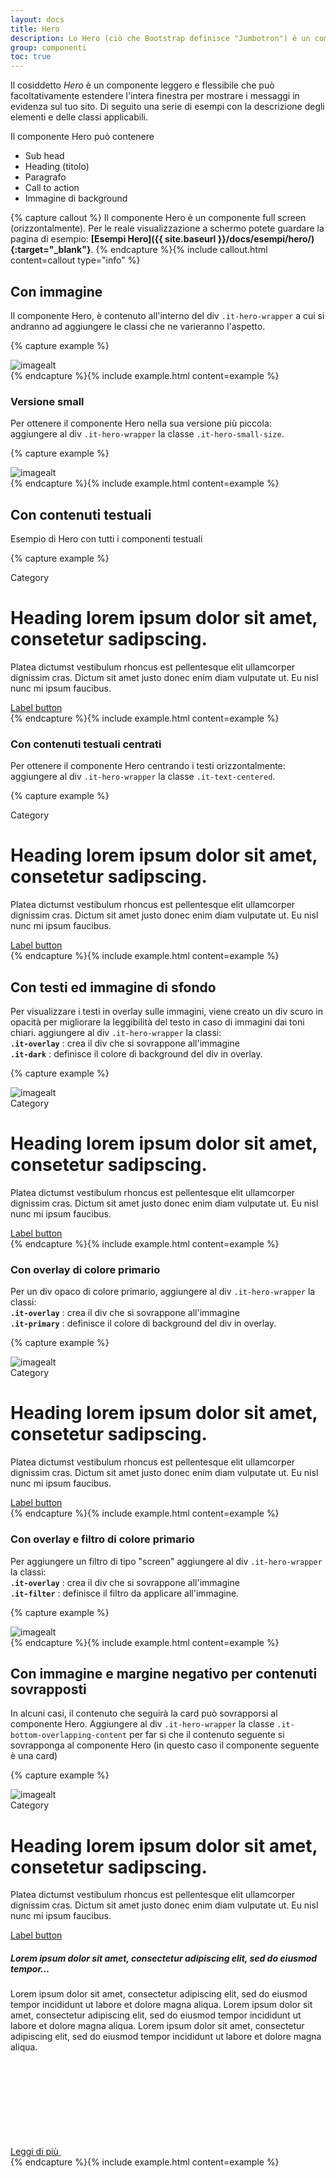 ```yaml
---
layout: docs
title: Hero
description: Lo Hero (ciò che Bootstrap definisce "Jumbotron") è un componente per la presentazione di contenuti in evidenza.
group: componenti
toc: true
---
```


Il cosiddetto _Hero_ è un componente leggero e flessibile che può facoltativamente estendere l'intera finestra per mostrare i messaggi in evidenza sul tuo sito.
Di seguito una serie di esempi con la descrizione degli elementi e delle classi applicabili.

Il componente Hero può contenere

- Sub head
- Heading (titolo)
- Paragrafo
- Call to action
- Immagine di background

{% capture callout %}
Il componente Hero è un componente full screen (orizzontalmente).
Per le reale visualizzazione a schermo potete guardare la pagina di esempio: **[Esempi Hero]({{ site.baseurl }}/docs/esempi/hero/){:target="\_blank"}**.
{% endcapture %}{% include callout.html content=callout type="info" %}

## Con immagine

Il componente Hero, è contenuto all'interno del div `.it-hero-wrapper` a cui si andranno ad aggiungere le classi che ne varieranno l'aspetto.

{% capture example %}

<div class="it-hero-wrapper">
   <div class="img-responsive-wrapper">
      <div class="img-responsive">
         <div class="img-wrapper"><img src="https://animals.sandiegozoo.org/sites/default/files/2016-08/animals_hero_mountains.jpg" title="img title" alt="imagealt"></div>
      </div>
   </div>
</div>
{% endcapture %}{% include example.html content=example %}

### Versione small

Per ottenere il componente Hero nella sua versione più piccola:  
aggiungere al div `.it-hero-wrapper` la classe `.it-hero-small-size`.

{% capture example %}

<div class="it-hero-wrapper it-hero-small-size">
   <div class="img-responsive-wrapper">
      <div class="img-responsive">
         <div class="img-wrapper"><img src="https://animals.sandiegozoo.org/sites/default/files/2016-08/animals_hero_mountains.jpg" title="img title" alt="imagealt"></div>
      </div>
   </div>
</div>
{% endcapture %}{% include example.html content=example %}

## Con contenuti testuali

Esempio di Hero con tutti i componenti testuali

{% capture example %}

<div class="it-hero-wrapper">
  <div class="container">
    <div class="row">
        <div class="col-12">
          <div class="it-hero-text-wrapper bg-dark">
              <span class="it-category">Category</span>
              <h1 class="no_toc">Heading lorem ipsum dolor sit amet, consetetur sadipscing.</h1>
              <p class="d-none d-lg-block">Platea dictumst vestibulum rhoncus est pellentesque elit ullamcorper dignissim cras. Dictum sit amet justo donec enim diam vulputate ut. Eu nisl nunc mi ipsum faucibus.</p>
              <div class="it-btn-container"><a class="btn btn-sm btn-outline-primary" href="#">Label button</a></div>
          </div>
        </div>
    </div>
  </div>
</div>
{% endcapture %}{% include example.html content=example %}

### Con contenuti testuali centrati

Per ottenere il componente Hero centrando i testi orizzontalmente:  
aggiungere al div `.it-hero-wrapper` la classe `.it-text-centered`.

{% capture example %}

<div class="it-hero-wrapper it-text-centered">
   <div class="container">
      <div class="row">
         <div class="col-12">
            <div class="it-hero-text-wrapper bg-dark">
               <span class="it-category">Category</span>
               <h1 class="no_toc">Heading lorem ipsum dolor sit amet, consetetur sadipscing.</h1>
               <p class="d-none d-lg-block">Platea dictumst vestibulum rhoncus est pellentesque elit ullamcorper dignissim cras. Dictum sit amet justo donec enim diam vulputate ut. Eu nisl nunc mi ipsum faucibus.</p>
               <div class="it-btn-container"><a class="btn btn-sm btn-outline-primary" href="#">Label button</a></div>
            </div>
         </div>
      </div>
   </div>
</div>
{% endcapture %}{% include example.html content=example %}

## Con testi ed immagine di sfondo

Per visualizzare i testi in overlay sulle immagini, viene creato un div scuro in opacità per migliorare la leggibilità del testo in caso di immagini dai toni chiari.
aggiungere al div `.it-hero-wrapper` la classi:  
**`.it-overlay`** : crea il div che si sovrappone all'immagine  
**`.it-dark`** : definisce il colore di background del div in overlay.

{% capture example %}

<div class="it-hero-wrapper it-dark it-overlay">
  <!-- - img-->
  <div class="img-responsive-wrapper">
    <div class="img-responsive">
        <div class="img-wrapper"><img src="https://animals.sandiegozoo.org/sites/default/files/2016-08/animals_hero_mountains.jpg" title="img title" alt="imagealt"></div>
    </div>
  </div>
  <!-- - texts-->
  <div class="container">
    <div class="row">
        <div class="col-12">
          <div class="it-hero-text-wrapper bg-dark">
              <span class="it-category">Category</span>
              <h1 class="no_toc">Heading lorem ipsum dolor sit amet, consetetur sadipscing.</h1>
              <p class="d-none d-lg-block">Platea dictumst vestibulum rhoncus est pellentesque elit ullamcorper dignissim cras. Dictum sit amet justo donec enim diam vulputate ut. Eu nisl nunc mi ipsum faucibus.</p>
              <div class="it-btn-container"><a class="btn btn-sm btn-secondary" href="#">Label button</a></div>
          </div>
        </div>
    </div>
  </div>
</div>
{% endcapture %}{% include example.html content=example %}

### Con overlay di colore primario

Per un div opaco di colore primario, aggiungere al div `.it-hero-wrapper` la classi:  
**`.it-overlay`** : crea il div che si sovrappone all'immagine  
**`.it-primary`** : definisce il colore di background del div in overlay.

{% capture example %}

<div class="it-hero-wrapper it-primary it-overlay">
   <!-- - img-->
   <div class="img-responsive-wrapper">
      <div class="img-responsive">
         <div class="img-wrapper"><img src="https://animals.sandiegozoo.org/sites/default/files/2016-08/animals_hero_mountains.jpg" title="img title" alt="imagealt"></div>
      </div>
   </div>
   <!-- - texts-->
   <div class="container">
      <div class="row">
         <div class="col-12">
            <div class="it-hero-text-wrapper bg-dark">
               <span class="it-category">Category</span>
               <h1 class="no_toc">Heading lorem ipsum dolor sit amet, consetetur sadipscing.</h1>
               <p class="d-none d-lg-block">Platea dictumst vestibulum rhoncus est pellentesque elit ullamcorper dignissim cras. Dictum sit amet justo donec enim diam vulputate ut. Eu nisl nunc mi ipsum faucibus.</p>
               <div class="it-btn-container"><a class="btn btn-sm btn-outline-primary" href="#">Label button</a></div>
            </div>
         </div>
      </div>
   </div>
</div>
{% endcapture %}{% include example.html content=example %}

### Con overlay e filtro di colore primario

Per aggiungere un filtro di tipo "screen" aggiungere al div `.it-hero-wrapper` la classi:  
**`.it-overlay`** : crea il div che si sovrappone all'immagine  
**`.it-filter`** : definisce il filtro da applicare all'immagine.

{% capture example %}

<div class="it-hero-wrapper it-filter it-overlay">
   <div class="img-responsive-wrapper">
      <div class="img-responsive">
         <div class="img-wrapper"><img src="https://animals.sandiegozoo.org/sites/default/files/2016-08/animals_hero_mountains.jpg" title="img title" alt="imagealt"></div>
      </div>
   </div>
</div>
{% endcapture %}{% include example.html content=example %}

## Con immagine e margine negativo per contenuti sovrapposti

In alcuni casi, il contenuto che seguirà la card può sovrapporsi al componente Hero.
Aggiungere al div `.it-hero-wrapper` la classe `.it-bottom-overlapping-content` per far si che il contenuto seguente si sovrapponga al componente Hero (in questo caso il componente seguente è una card)

{% capture example %}

<div class="it-hero-wrapper it-dark it-overlay it-bottom-overlapping-content">
   <div class="img-responsive-wrapper">
      <div class="img-responsive">
         <div class="img-wrapper"><img src="https://animals.sandiegozoo.org/sites/default/files/2016-08/animals_hero_mountains.jpg" title="img title" alt="imagealt"></div>
      </div>
   </div>
   <div class="container">
      <div class="row">
         <div class="col-12">
            <div class="it-hero-text-wrapper bg-dark">
               <span class="it-category">Category</span>
               <h1 class="no_toc">Heading lorem ipsum dolor sit amet, consetetur sadipscing.</h1>
               <p class="d-none d-lg-block">Platea dictumst vestibulum rhoncus est pellentesque elit ullamcorper dignissim cras. Dictum sit amet justo donec enim diam vulputate ut. Eu nisl nunc mi ipsum faucibus.</p>
               <div class="it-btn-container"><a class="btn btn-sm btn-secondary" href="#">Label button</a></div>
            </div>
         </div>
      </div>
   </div>
</div>
<div class="container">
   <div class="row">
      <div class="col-12">
         <div class="card-wrapper card-space">
            <div class="card card-bg">
               <div class="card-body">
                  <h5 class="card-title">Lorem ipsum dolor sit amet, consectetur adipiscing elit, sed do eiusmod tempor…</h5>
                  <p class="card-text">Lorem ipsum dolor sit amet, consectetur adipiscing elit, sed do eiusmod tempor incididunt ut labore et dolore magna aliqua. Lorem ipsum dolor sit amet, consectetur adipiscing elit, sed do eiusmod tempor incididunt ut labore et dolore magna aliqua. Lorem ipsum dolor sit amet, consectetur adipiscing elit, sed do eiusmod tempor incididunt ut labore et dolore magna aliqua.</p>
                  <a class="read-more" href="#">
                     <span class="text">Leggi di più</span>
                     <svg class="icon">
                        <use href="{{ site.baseurl }}/dist/svg/sprite.svg#it-arrow-right"></use>
                     </svg>
                  </a>
               </div>
            </div>
         </div>
      </div>
   </div>
</div>
{% endcapture %}{% include example.html content=example %}
